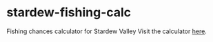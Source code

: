 # stardew-fishing-calc
Fishing chances calculator for Stardew Valley
Visit the calculator [here](https://brokencygnus.github.io/stardew-fishing-calc/home).